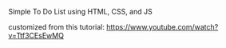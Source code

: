 Simple To Do List using HTML, CSS, and JS

customized from this tutorial: https://www.youtube.com/watch?v=Ttf3CEsEwMQ
